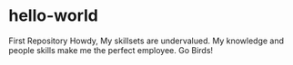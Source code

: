 # hello-world
First Repository
Howdy,
My skillsets are undervalued. 
My knowledge and people skills make me the perfect employee.
Go Birds!
